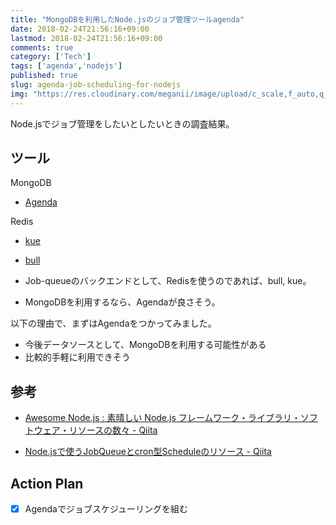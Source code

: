 ```yaml
---
title: "MongoDBを利用したNode.jsのジョブ管理ツールagenda"
date: 2018-02-24T21:56:16+09:00
lastmod: 2018-02-24T21:56:16+09:00
comments: true
category: ['Tech']
tags: ['agenda','nodejs']
published: true
slug: agenda-job-scheduling-for-nodejs
img: "https://res.cloudinary.com/meganii/image/upload/c_scale,f_auto,q_auto,w_300/v1514031264/thumbnail_tech.png"
---
```


Node.jsでジョブ管理をしたいとしたいときの調査結果。

## ツール

MongoDB
- [Agenda](https://github.com/agenda/agenda)

Redis
- [kue](https://github.com/Automattic/kue)
- [bull](https://github.com/OptimalBits/bull)


- Job-queueのバックエンドとして、Redisを使うのであれば、bull, kue。
- MongoDBを利用するなら、Agendaが良さそう。

以下の理由で、まずはAgendaをつかってみました。

- 今後データソースとして、MongoDBを利用する可能性がある
- 比較的手軽に利用できそう


## 参考

- [Awesome Node\.js : 素晴しい Node\.js フレームワーク・ライブラリ・ソフトウェア・リソースの数々 \- Qiita](https://qiita.com/h_digitalhearts/items/61030176a254cbe7ff2b)

- [Node\.jsで使うJobQueueとcron型Scheduleのリソース \- Qiita](https://qiita.com/masato/items/fbe503dbf34e7cfd2fe3)


## Action Plan

- [x] Agendaでジョブスケジューリングを組む